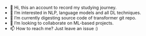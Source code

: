 - 👋 Hi, this an account to record my studying journey.
- 👀 I’m interested in NLP, language models and all DL techniques.
- 🌱 I’m currently digesting source code of transformer git repo.
- 💞️ I’m looking to collaborate on ML-based projects.
- 📫 How to reach me? Just leave an issue :)

<!---
learningfromgithub/learningfromgithub is a ✨ special ✨ repository because its `README.md` (this file) appears on your GitHub profile.
You can click the Preview link to take a look at your changes.
--->
